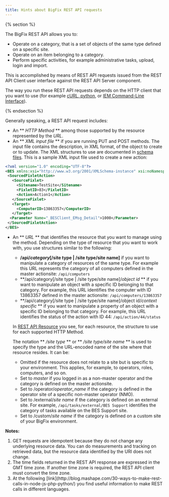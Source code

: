 ```yaml
---
title: Hints about BigFix REST API requests
---
```


{% section %}

The BigFix REST API allows you to: 
* Operate on a category, that is a set of objects of the same type defined on a specific site. 
* Operate on an item belonging to a category.
* Perform specific activities, for example administrative tasks, upload, login and import.

This is accomplished by means of REST API requests issued from the REST API Client user interface against the REST API Server component.

The way you run these REST API requests depends on the HTTP client that you want to use (for example [cURL, python](./examples/), or [IEM Command-Line Interface](./iem_cli/)).

{% endsection %}

Generally speaking, a REST API request includes:

* An ** *HTTP Method* ** among those supported by the resource represented by the *URL*.
* An ** *XML input file* ** if you are running PUT and POST methods. The input file contains the description, in XML format, of the object to create or to update. The XML structures to use are documented in [schema files](./schema_files.html). This is a sample XML input file used to create a new action:


```xml
<?xml version="1.0" encoding="UTF-8"?>
<BES xmlns:xsi="http://www.w3.org/2001/XMLSchema-instance" xsi:noNamespaceSchemaLocation="BES.xsd">
 <SourcedFixletAction>
   <SourceFixlet>
     <Sitename>TestSite</Sitename>
     <FixletID>83</FixletID>
     <Action>Action1</Action>
   </SourceFixlet>
   <Target>
     <ComputerID>13863357</ComputerID>
   </Target>
  <Parameter Name="_BESClient_EMsg_Detail">1000</Parameter>
 </SourcedFixletAction>
</BES>
```
* An ** *URL* ** that identifies the resource that you want to manage using the method. Depending on the type of resource that you want to work with, you use structures similar to the following:
   * **/api/*category*[/site type | /site type/site name]** if you want to manipulate a category of resources of the same type. For example this URL represents the category of all computers defined in the master actionsite: ``` /api/computers ```
   * **/api/category[/site type | /site type/site name]/*object id* ** if you want to manipulate an object with a specific ID belonging to that category. For example, this URL identifies the computer with ID 13863357 defined in the master actionsite: ``` /api/computers/13863357 ```
   * **/api/category[/site type | /site type/site name]/object id/*context specific* ** if you want to manipulate a property of an object with a specific ID belonging to that category. For example, this URL identifies the status of the action with ID 44: ``` /api/action/44/status ```
  
  In [REST API Resource](./api/) you see, for each resource, the structure to use for each supported HTTP Method.
  
  The notation ** */site type* ** or ** */site type/site name* ** is used to specify the type and the URL-encoded name of the site where that resource resides. It can be:
   * Omitted if the resource does not relate to a site but is specific to your environment. This applies, for example, to operators, roles, computers, and so on.
   * Set to *master* if you logged in as a non-master operator and the category is defined on the master actionsite.
   * Set to /operator/*operator_name* if the category is defined in the operator site of a specific non-master operator (NMO).
   * Set to /external/*site name* if the category is defined on an external site. For example, ```/api/tasks/external/BES Support``` identifies the category of tasks available on the BES Support site.
   * Set to /custom/*site name* if the category is defined on a custom site of your BigFix environment.
   

**Notes:** 
<ol>
<li>GET requests are idempotent because they do not change any underlying resource data. You can do measurements and tracking on retrieved data, but the resource data identified by the URI does not change.</li>
<li>The time fields returned in the REST API response are expressed in the GMT time zone. If another time zone is required, the REST API client must convert the time zone.</li>
<li>At the following [link](http://blog.mashape.com/30-ways-to-make-rest-calls-in-node-js-php-python/) you find useful information to make REST calls in different languages.</li> 
</ol>
